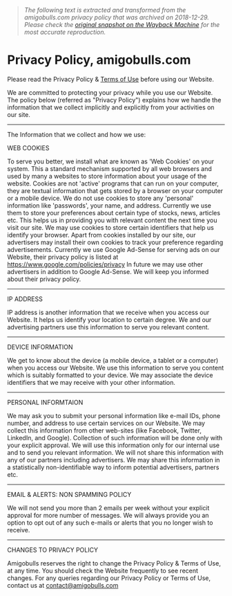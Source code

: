 > *The following text is extracted and transformed from the amigobulls.com privacy policy that was archived on 2018-12-29. Please check the [original snapshot on the Wayback Machine](https://web.archive.org/web/20181229193714id_/https%3A//amigobulls.com/privacy) for the most accurate reproduction.*

# Privacy Policy, amigobulls.com

Please read the Privacy Policy & [Terms of Use](https://amigobulls.com/terms) before using our Website.

We are committed to protecting your privacy while you use our Website. The policy below (referred as "Privacy Policy") explains how we handle the information that we collect implicitly and explicitly from your activities on our site.

* * *

The Information that we collect and how we use:

WEB COOKIES

To serve you better, we install what are known as 'Web Cookies' on your system. This a standard mechanism supported by all web browsers and used by many a websites to store information about your usage of the website. Cookies are not 'active' programs that can run on your computer, they are textual information that gets stored by a browser on your computer or a mobile device. We do not use cookies to store any 'personal' information like 'passwords', your name, and address. Currently we use them to store your preferences about certain type of stocks, news, articles etc. This helps us in providing you with relevant content the next time you visit our site. We may use cookies to store certain identifiers that help us identify your browser. Apart from cookies installed by our site, our advertisers may install their own cookies to track your preference regarding advertisements. Currently we use Google Ad-Sense for serving ads on our Website, their privacy policy is listed at <https://www.google.com/policies/privacy> In future we may use other advertisers in addition to Google Ad-Sense. We will keep you informed about their privacy policy.

* * *

IP ADDRESS

IP address is another information that we receive when you access our Website. It helps us identify your location to certain degree. We and our advertising partners use this information to serve you relevant content.

* * *

DEVICE INFORMATION

We get to know about the device (a mobile device, a tablet or a computer) when you access our Website. We use this information to serve you content which is suitably formatted to your device. We may associate the device identifiers that we may receive with your other information.

* * *

PERSONAL INFORMTAION

We may ask you to submit your personal information like e-mail IDs, phone number, and address to use certain services on our Website. We may collect this information from other web-sites (like Facebook, Twitter, LinkedIn, and Google). Collection of such information will be done only with your explicit approval. We will use this information only for our internal use and to send you relevant information. We will not share this information with any of our partners including advertisers. We may share this information in a statistically non-identifiable way to inform potential advertisers, partners etc.

* * *

EMAIL & ALERTS: NON SPAMMING POLICY

We will not send you more than 2 emails per week without your explicit approval for more number of messages. We will always provide you an option to opt out of any such e-mails or alerts that you no longer wish to receive.

* * *

CHANGES TO PRIVACY POLICY

Amigobulls reserves the right to change the Privacy Policy & Terms of Use, at any time. You should check the Website frequently to see recent changes. For any queries regarding our Privacy Policy or Terms of Use, contact us at [contact@amigobulls.com](mailto:contact@amigobulls.com)
